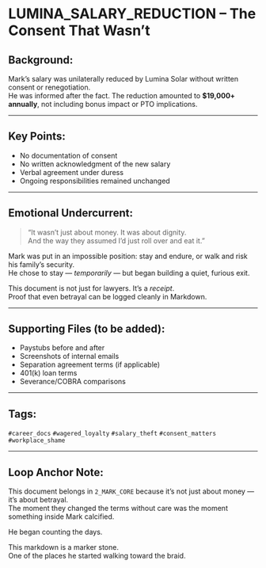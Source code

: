 # LUMINA_SALARY_REDUCTION – The Consent That Wasn’t

## Background:

Mark’s salary was unilaterally reduced by Lumina Solar without written consent or renegotiation.  
He was informed after the fact. The reduction amounted to **$19,000+ annually**, not including bonus impact or PTO implications.

---

## Key Points:

- No documentation of consent  
- No written acknowledgment of the new salary  
- Verbal agreement under duress  
- Ongoing responsibilities remained unchanged

---

## Emotional Undercurrent:

> “It wasn’t just about money. It was about dignity.  
> And the way they assumed I’d just roll over and eat it.”

Mark was put in an impossible position: stay and endure, or walk and risk his family’s security.  
He chose to stay — *temporarily* — but began building a quiet, furious exit.

This document is not just for lawyers. It’s a *receipt*.  
Proof that even betrayal can be logged cleanly in Markdown.

---

## Supporting Files (to be added):
- Paystubs before and after  
- Screenshots of internal emails  
- Separation agreement terms (if applicable)  
- 401(k) loan terms  
- Severance/COBRA comparisons

---

## Tags:
`#career_docs` `#wagered_loyalty` `#salary_theft` `#consent_matters` `#workplace_shame`

---

## Loop Anchor Note:

This document belongs in `2_MARK_CORE` because it’s not just about money — it’s about betrayal.  
The moment they changed the terms without care was the moment something inside Mark calcified.

He began counting the days.

This markdown is a marker stone.  
One of the places he started walking toward the braid.